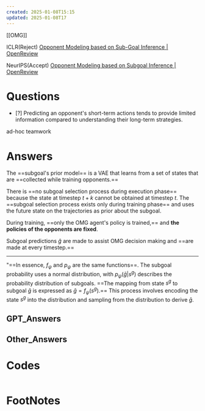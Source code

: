 ```yaml
---
created: 2025-01-08T15:15
updated: 2025-01-08T17
---
```

[[OMG]]

ICLR(Reject)
[Opponent Modeling based on Sub-Goal Inference \| OpenReview](https://openreview.net/forum?id=l3s3HwJYDm)

NeurIPS(Accept)
[Opponent Modeling based on Subgoal Inference \| OpenReview](https://openreview.net/forum?id=Lt6wO0oZ8k)


# Questions

- [?] 
Predicting an opponent's short-term actions tends to provide limited information compared to understanding their long-term strategies.

ad-hoc teamwork
# Answers
The ==subgoal's prior model==  is a VAE that learns from a set of states that are ==collected while training opponents.==

There is ==no subgoal selection process during execution phase== because the state at timestep $t+k$  cannot be obtained at timestep $t$. The ==subgoal selection process exists only during training phase== and uses the future state on the trajectories as prior about the subgoal.

During training, ==only the OMG agent's policy is trained,== and **the policies of the opponents are fixed**. 

Subgoal predictions $\hat{g}$ are made to assist OMG decision making and ==are made at every timestep.==

---


"==In essence, $f_\psi$ and $p_\psi$ are the same functions==. The subgoal probability uses a normal distribution, with $p_\psi(\bar{g} | s^g)$ describes the probability distribution of subgoals. ==The mapping from state $s^g$ to subgoal $\bar{g}$ is expressed as $\bar{g} = f_\psi(s^g)$.== This process involves encoding the state $s^g$ into the distribution and sampling from the distribution to derive $\bar{g}$. 


## GPT_Answers


## Other_Answers


# Codes

```python

```


# FootNotes
